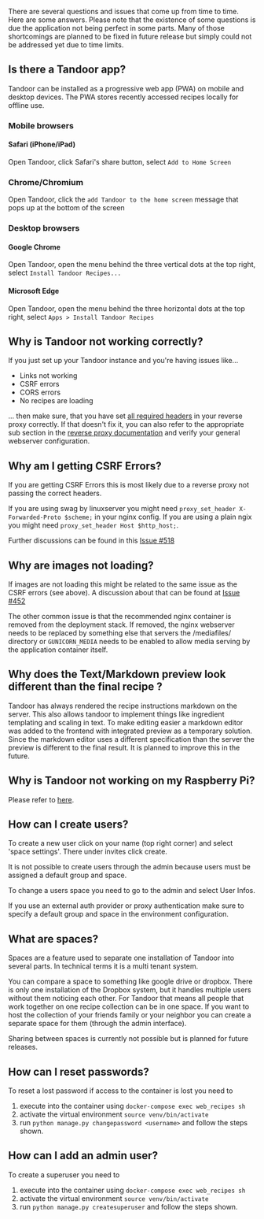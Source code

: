 There are several questions and issues that come up from time to time. Here are some answers.
Please note that the existence of some questions is due the application not being perfect in some parts. 
Many of those shortcomings are planned to be fixed in future release but simply could not be addressed yet due to time limits.

## Is there a Tandoor app?
Tandoor can be installed as a progressive web app (PWA) on mobile and desktop devices. The PWA stores recently accessed recipes locally for offline use.

### Mobile browsers

#### Safari (iPhone/iPad)
Open Tandoor, click Safari's share button, select `Add to Home Screen`

### Chrome/Chromium
Open Tandoor, click the `add Tandoor to the home screen` message that pops up at the bottom of the screen

### Desktop browsers

#### Google Chrome 
Open Tandoor, open the menu behind the three vertical dots at the top right, select `Install Tandoor Recipes...`

#### Microsoft Edge
Open Tandoor, open the menu behind the three horizontal dots at the top right, select `Apps > Install Tandoor Recipes`

## Why is Tandoor not working correctly?
If you just set up your Tandoor instance and you're having issues like...

- Links not working
- CSRF errors
- CORS errors
- No recipes are loading

... then make sure, that you have set [all required headers](install/docker.md#required-headers) in your reverse proxy correctly.
If that doesn't fix it, you can also refer to the appropriate sub section in the [reverse proxy documentation](install/docker.md#reverse-proxy) and verify your general webserver configuration.

## Why am I getting CSRF Errors?
If you are getting CSRF Errors this is most likely due to a reverse proxy not passing the correct headers.

If you are using swag by linuxserver you might need `proxy_set_header X-Forwarded-Proto $scheme;` in your nginx config.
If you are using a plain ngix you might need `proxy_set_header Host $http_host;`.

Further discussions can be found in this [Issue #518](https://github.com/vabene1111/recipes/issues/518)

## Why are images not loading?
If images are not loading this might be related to the same issue as the CSRF errors (see above). 
A discussion about that can be found at [Issue #452](https://github.com/vabene1111/recipes/issues/452)

The other common issue is that the recommended nginx container is removed from the deployment stack. 
If removed, the nginx webserver needs to be replaced by something else that servers the /mediafiles/ directory or 
`GUNICORN_MEDIA` needs to be enabled to allow media serving by the application container itself.


## Why does the Text/Markdown preview look different than the final recipe ?

Tandoor has always rendered the recipe instructions markdown on the server. This also allows tandoor to implement things like ingredient templating and scaling in text.
To make editing easier a markdown editor was added to the frontend with integrated preview as a temporary solution. Since the markdown editor uses a different 
specification than the server the preview is different to the final result. It is planned to improve this in the future. 

## Why is Tandoor not working on my Raspberry Pi?

Please refer to [here](install/docker.md#setup-issues-on-raspberry-pi).

## How can I create users?
To create a new user click on your name (top right corner) and select 'space settings'. There under invites click create.

It is not possible to create users through the admin because users must be assigned a default group and space.

To change a users space you need to go to the admin and select User Infos. 

If you use an external auth provider or proxy authentication make sure to specify a default group and space in the 
environment configuration.

## What are spaces?
Spaces are a feature used to separate one installation of Tandoor into several parts. 
In technical terms it is a multi tenant system.

You can compare a space to something like google drive or dropbox. 
There is only one installation of the Dropbox system, but it handles multiple users without them noticing each other.
For Tandoor that means all people that work together on one recipe collection can be in one space. 
If you want to host the collection of your friends family or your neighbor you can create a separate space for them (through the admin interface).

Sharing between spaces is currently not possible but is planned for future releases.

## How can I reset passwords?
To reset a lost password if access to the container is lost you need to 

1. execute into the container using `docker-compose exec web_recipes sh`
2. activate the virtual environment `source venv/bin/activate`
3. run `python manage.py changepassword <username>` and follow the steps shown.

## How can I add an admin user?
To create a superuser you need to 

1. execute into the container using `docker-compose exec web_recipes sh`
2. activate the virtual environment `source venv/bin/activate`
3. run `python manage.py createsuperuser` and follow the steps shown.
